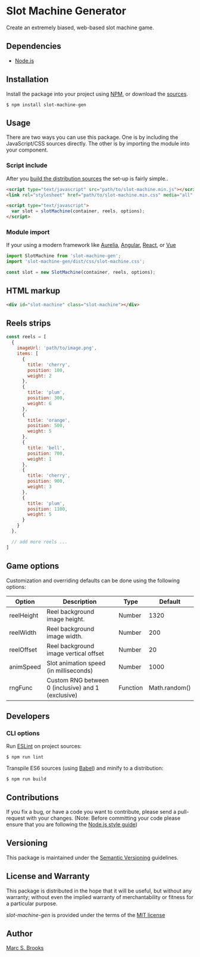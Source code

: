# Slot Machine Generator

Create an extremely biased, web-based slot machine game.

## Dependencies

- [Node.js](https://nodejs.org)

## Installation

Install the package into your project using [NPM](https://npmjs.com), or download the [sources](https://github.com/nuxy/slot-machine-gen/archive/develop.zip).

    $ npm install slot-machine-gen

## Usage

There are two ways you can use this package.  One is by including the JavaScript/CSS sources directly.  The other is by importing the module into your component.

### Script include

After you [build the distribution sources](#cli-options) the set-up is fairly simple..

```html
<script type="text/javascript" src="path/to/slot-machine.min.js"></script>
<link rel="stylesheet" href="path/to/slot-machine.min.css" media="all" />

<script type="text/javascript">
  var slot = slotMachine(container, reels, options);
</script>
```

### Module import

If your using a modern framework like [Aurelia](https://aurelia.io), [Angular](https://angular.io), [React](https://reactjs.org), or [Vue](https://vuejs.org)

```javascript
import SlotMachine from 'slot-machine-gen';
import 'slot-machine-gen/dist/css/slot-machine.css';

const slot = new SlotMachine(container, reels, options);
```

## HTML markup

```html
<div id="slot-machine" class="slot-machine"></div>
```

## Reels strips

```javascript
const reels = [
  {
    imageUrl: 'path/to/image.png',
    items: [
      {
        title: 'cherry',
        position: 100,
        weight: 2
      },
      {
        title: 'plum',
        position: 300,
        weight: 6
      },
      {
        title: 'orange',
        position: 500,
        weight: 5
      },
      {
        title: 'bell',
        position: 700,
        weight: 1
      },
      {
        title: 'cherry',
        position: 900,
        weight: 3
      },
      {
        title: 'plum',
        position: 1100,
        weight: 5
      }
    }
  },

  // add more reels ...
]
```

## Game options

Customization and overriding defaults can be done using the following options:

| Option     | Description                                        | Type      | Default       |
|------------|----------------------------------------------------|-----------|---------------|
| reelHeight | Reel background image height.                      | Number    | 1320          |
| reelWidth  | Reel background image width.                       | Number    | 200           |
| reelOffset | Reel background image vertical offset              | Number    | 20            |
| animSpeed  | Slot animation speed (in milliseconds)             | Number    | 1000          |
| rngFunc    | Custom RNG between 0 (inclusive) and 1 (exclusive) | Function  | Math.random() |

## Developers

### CLI options

Run [ESLint](https://eslint.org) on project sources:

    $ npm run lint

Transpile ES6 sources (using [Babel](https://babeljs.io)) and minify to a distribution:

    $ npm run build

## Contributions

If you fix a bug, or have a code you want to contribute, please send a pull-request with your changes. (Note: Before committing your code please ensure that you are following the [Node.js style guide](https://github.com/felixge/node-style-guide))

## Versioning

This package is maintained under the [Semantic Versioning](https://semver.org) guidelines.

## License and Warranty

This package is distributed in the hope that it will be useful, but without any warranty; without even the implied warranty of merchantability or fitness for a particular purpose.

_slot-machine-gen_ is provided under the terms of the [MIT license](http://www.opensource.org/licenses/mit-license.php)

## Author

[Marc S. Brooks](https://github.com/nuxy)
